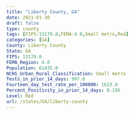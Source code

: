 ```yaml
---
title: "Liberty County, GA"
date: 2021-01-30
draft: false
type: county
tags: [FIPS:13179.0,FEMA:4.0,Small metro,Red]
categories: [GA]
County: Liberty County
State: GA
FIPS: 13179.0
FEMA_Region: 4.0
Population: 61435.0
NCHS_Urban_Rural_Classification: Small metro
Tests_in_prior_14_days: 997.0
Fourteen_day_test_rate_per_100000: 1623.0
Percent_Positivity_in_prior_14_days: 0.195
Level: Red
url: /states/GA/liberty-county
---
```



